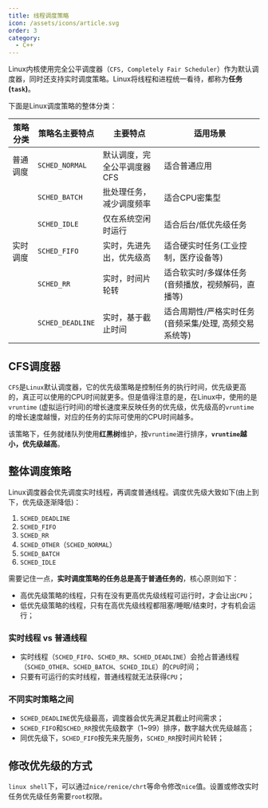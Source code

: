 ```yaml
---
title: 线程调度策略
icon: /assets/icons/article.svg
order: 3
category:
  - C++
---
```


Linux内核使用完全公平调度器（`CFS, Completely Fair Scheduler`）作为默认调度器，同时还支持实时调度策略。Linux将线程和进程统一看待，都称为**任务(`task`)**。

下面是Linux调度策略的整体分类：

| 策略分类 | 策略名主要特点   | 主要特点                    | 适用场景                                               |
| -------- | ---------------- | --------------------------- | ------------------------------------------------------ |
| 普通调度 | `SCHED_NORMAL`   | 默认调度，完全公平调度器CFS | 适合普通应用                                           |
|          | `SCHED_BATCH`    | 批处理任务，减少调度频率    | 适合CPU密集型                                          |
|          | `SCHED_IDLE`     | 仅在系统空闲时运行          | 适合后台/低优先级任务                                  |
| 实时调度 | `SCHED_FIFO`     | 实时，先进先出，优先级高    | 适合硬实时任务(工业控制，医疗设备等)                   |
|          | `SCHED_RR`       | 实时，时间片轮转            | 适合软实时/多媒体任务(音频播放，视频解码，直播等)      |
|          | `SCHED_DEADLINE` | 实时，基于截止时间          | 适合周期性/严格实时任务(音频采集/处理, 高频交易系统等) |

## CFS调度器

`CFS`是`Linux`默认调度器，它的优先级策略是控制任务的执行时间，优先级更高的，真正可以使用的CPU时间就更多。但是值得注意的是，在Linux中，使用的是`vruntime` (虚拟运行时间)的增长速度来反映任务的优先级，优先级高的`vruntime`的增长速度越慢，对应的任务的实际可使用的CPU时间越多。

该策略下，任务就绪队列使用**红黑树**维护，按`vruntime`进行排序，**`vruntime`越小，优先级越高**。

## 整体调度策略

Linux调度器会优先调度实时线程，再调度普通线程。调度优先级大致如下(由上到下，优先级逐渐降低)：

1. `SCHED_DEADLINE`
2. `SCHED_FIFO` 
3. `SCHED_RR` 
4. `SCHED_OTHER`（`SCHED_NORMAL`） 
5. `SCHED_BATCH` 
6. `SCHED_IDLE`

需要记住一点，**实时调度策略的任务总是高于普通任务的**，核心原则如下：

- 高优先级策略的线程，只有在没有更高优先级线程可运行时，才会让出`CPU`；
- 低优先级策略的线程，只有在高优先级线程都阻塞/睡眠/结束时，才有机会运行；

### 实时线程 vs 普通线程

- 实时线程（`SCHED_FIFO`、`SCHED_RR`、`SCHED_DEADLINE`）会抢占普通线程（`SCHED_OTHER`、`SCHED_BATCH`、`SCHED_IDLE`）的`CPU`时间；
- 只要有可运行的实时线程，普通线程就无法获得`CPU`；

### 不同实时策略之间

- `SCHED_DEADLINE`优先级最高，调度器会优先满足其截止时间需求；
- `SCHED_FIFO`和`SCHED_RR`按优先级数字（1~99）排序，数字越大优先级越高；
- 同优先级下，`SCHED_FIFO`按先来先服务，`SCHED_RR`按时间片轮转；

## 修改优先级的方式

`linux shell`下，可以通过`nice/renice/chrt`等命令修改`nice`值。设置或修改实时任务优先级任务需要`root`权限。
